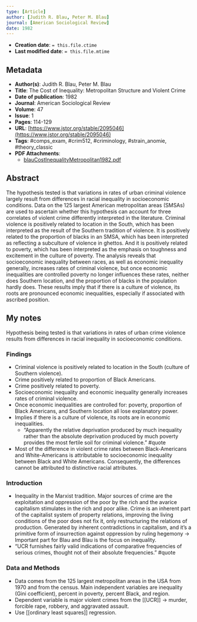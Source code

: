 ```yaml
---
type: [Article]
author: [Judith R. Blau, Peter M. Blau]
journal: [American Sociological Review]
date: 1982
---
```


* **Creation date**: `= this.file.ctime`
* **Last modified date**: `= this.file.mtime`

## Metadata

* **Author(s)**: Judith R. Blau, Peter M. Blau
* **Title**: The Cost of Inequality: Metropolitan Structure and Violent Crime
* **Date of publication**: 1982
* **Journal**: American Sociological Review
* **Volume**: 47
* **Issue**: 1
* **Pages**: 114-129
* **URL**: [https://www.jstor.org/stable/2095046](https://www.jstor.org/stable/2095046)
* **Tags**: #comps_exam, #crim512, #criminology, #strain_anomie, #theory_classic
* **PDF Attachments**:
  * [blauCostInequalityMetropolitan1982.pdf](zotero://open-pdf/library/items/T2L7G3JF)

## Abstract

The hypothesis tested is that variations in rates of urban criminal violence largely result from differences in racial inequality in socioeconomic conditions. Data on the 125 largest American metropolitan areas (SMSAs) are used to ascertain whether this hypothesis can account for three correlates of violent crime differently interpreted in the literature. Criminal violence is positively related to location in the South, which has been interpreted as the result of the Southern tradition of violence. It is positively related to the proportion of blacks in an SMSA, which has been interpreted as reflecting a subculture of violence in ghettos. And it is positively related to poverty, which has been interpreted as the emphasis on toughness and excitement in the culture of poverty. The analysis reveals that socioeconomic inequality between races, as well as economic inequality generally, increases rates of criminal violence, but once economic inequalities are controlled poverty no longer influences these rates, neither does Southern location, and the proportion of blacks in the population hardly does. These results imply that if there is a culture of violence, its roots are pronounced economic inequalities, especially if associated with ascribed position.

## My notes

Hypothesis being tested is that variations in rates of urban crime violence results from differences in racial inequality in socioeconomic conditions.

### Findings

* Criminal violence is positively related to location in the South (culture of Southern violence).
* Crime positively related to proportion of Black Americans.
* Crime positively related to poverty.
* Socioeconomic inequality and economic inequality generally increases rates of criminal violence.
* Once economic inequalities are controlled for: poverty, proportion of Black Americans, and Southern location all lose explanatory power.
* Implies if there is a culture of violence, its roots are in economic inequalities.
	* “Apparently the relative deprivation produced by much inequality rather than the absolute deprivation produced by much poverty provides the most fertile soil for criminal violence.” #quote
* Most of the difference in violent crime rates between Black-Americans and White-Americans is attributable to socioeconomic inequality between Black and White Americans. Consequently, the differences cannot be attributed to distinctive racial attributes.

### Introduction

* Inequality in the Marxist tradition. Major sources of crime are the exploitation and oppression of the poor by the rich and the avarice capitalism stimulates in the rich and poor alike. Crime is an inherent part of the capitalist system of property relations, improving the living conditions of the poor does not fix it, only restructuring the relations of production. Generated by inherent contradictions in capitalism, and it’s a primitive form of insurrection against oppression by ruling hegemony -> Important part for Blau and Blau is the focus on inequality.
* “UCR furnishes fairly valid indications of comparative frequencies of serious crimes, thought not of their absolute frequencies.” #quote 

### Data and Methods

* Data comes from the 125 largest metropolitan areas in the USA from 1970 and from the census. Main independent variables are inequality (Gini coefficient), percent in poverty, percent Black, and region.
* Dependent variable is major violent crimes from the [[UCR]] -> murder, forcible rape, robbery, and aggravated assault.
* Use [[ordinary least squares]] regression.
